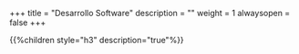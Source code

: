 +++
title = "Desarrollo Software"
description = ""
weight = 1
alwaysopen = false
+++

{{%children style="h3" description="true"%}}